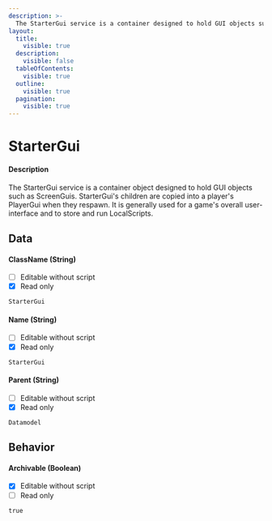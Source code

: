 ```yaml
---
description: >-
  The StarterGui service is a container designed to hold GUI objects such as ScreenGuis.
layout:
  title:
    visible: true
  description:
    visible: false
  tableOfContents:
    visible: true
  outline:
    visible: true
  pagination:
    visible: true
---
```


# StarterGui

#### Description

The StarterGui service is a container object designed to hold GUI objects such as ScreenGuis.
StarterGui's children are copied into a player's PlayerGui when they respawn. 
It is generally used for a game's overall user-interface and to store and run LocalScripts. 

## Data

#### ClassName (String)

* [ ] Editable without script
* [x] Read only

```
StarterGui
```

#### Name (String)

* [ ] Editable without script
* [x] Read only

```
StarterGui
```

#### Parent (String)

* [ ] Editable without script
* [x] Read only

```
Datamodel
```

## Behavior

#### Archivable (Boolean)

* [x] Editable without script
* [ ] Read only

```
true
```
